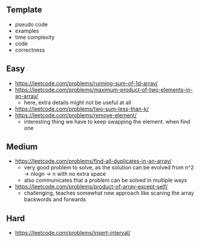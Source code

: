 ## Template
- pseudo code
- examples
- time complexity 
- code
- correctness

## Easy
- https://leetcode.com/problems/running-sum-of-1d-array/
- https://leetcode.com/problems/maximum-product-of-two-elements-in-an-array/ 
	- here, extra details might not be useful at all 
- https://leetcode.com/problems/two-sum-less-than-k/
- https://leetcode.com/problems/remove-element/ 
	- interesting thing we have to keep swapping the element. when find one

## Medium
- https://leetcode.com/problems/find-all-duplicates-in-an-array/
	- very good problem to solve, as the solution can be evolved from n^2 -> nlogn -> n with no extra space
	- also communicates that a problem can be solved in multiple ways
- https://leetcode.com/problems/product-of-array-except-self/
	- challenging, teaches somewhat new approach like scaning the array backwords and forwards 

## Hard
- https://leetcode.com/problems/insert-interval/